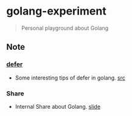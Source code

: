 # golang-experiment

> Personal playground about Golang

## Note

### [defer](http://golang.org/doc/articles/defer_panic_recover.html)

* Some interesting tips of defer in golang. [src](http://invalidlogic.com/2013/07/01/golang-tidbit-defer/)

### Share

* Internal Share about Golang. [slide](https://speakerdeck.com/ferrari/ready-and-go)
